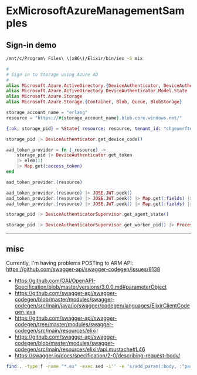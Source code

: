 # ExMicrosoftAzureManagementSamples

## Sign-in demo

```bash
/mnt/c/Program\ Files\ \(x86\)/Elixir/bin/iex -S mix
```

```elixir
#
# Sign in to Storage using Azure AD
#
alias Microsoft.Azure.ActiveDirectory.{DeviceAuthenticator, DeviceAuthenticatorSupervisor}
alias Microsoft.Azure.ActiveDirectory.DeviceAuthenticator.Model.State
alias Microsoft.Azure.Storage
alias Microsoft.Azure.Storage.{Container, Blob, Queue, BlobStorage}

storage_account_name = "erlang"
resource = "https://#{storage_account_name}.blob.core.windows.net/"

{:ok, storage_pid} = %State{ resource: resource, tenant_id: "chgeuerfte.onmicrosoft.com", azure_environment: :azure_global } |> DeviceAuthenticatorSupervisor.start_link()

storage_pid |> DeviceAuthenticator.get_device_code()

aad_token_provider = fn (_resource) ->
    storage_pid |> DeviceAuthenticator.get_token
    |> elem(1)
    |> Map.get(:access_token)
end

aad_token_provider.(resource)

aad_token_provider.(resource) |> JOSE.JWT.peek()
aad_token_provider.(resource) |> JOSE.JWT.peek() |> Map.get(:fields) |> Enum.map( fn({k,v}) -> "#{k |> String.pad_trailing(12, " ")}: #{inspect(v)}" end) |> Enum.join("\n") |> IO.puts()
aad_token_provider.(resource) |> JOSE.JWT.peek() |> Map.get(:fields) |> Map.get("iat")

storage_pid |> DeviceAuthenticatorSupervisor.get_agent_state()

storage_pid |> DeviceAuthenticatorSupervisor.get_worker_pid() |> Process.exit(:kill)
```

--------------------------

## misc

Currently, I'm having problems POSTing to ARM API: https://github.com/swagger-api/swagger-codegen/issues/8138

- https://github.com/OAI/OpenAPI-Specification/blob/master/versions/3.0.0.md#parameterObject
- https://github.com/swagger-api/swagger-codegen/blob/master/modules/swagger-codegen/src/main/java/io/swagger/codegen/languages/ElixirClientCodegen.java
- https://github.com/swagger-api/swagger-codegen/tree/master/modules/swagger-codegen/src/main/resources/elixir
- https://github.com/swagger-api/swagger-codegen/blob/master/modules/swagger-codegen/src/main/resources/elixir/api.mustache#L46
- https://swagger.io/docs/specification/2-0/describing-request-body/


```sh
find . -type f -name "*.ex" -exec sed -i'' -e 's/add_param(:body, :"parameters", parameters)/add_param(:body, :body, parameters)/g' {} +
```
